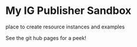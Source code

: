 # My IG Publisher Sandbox

place to create resource instances and examples

See the git hub pages for a peek!

